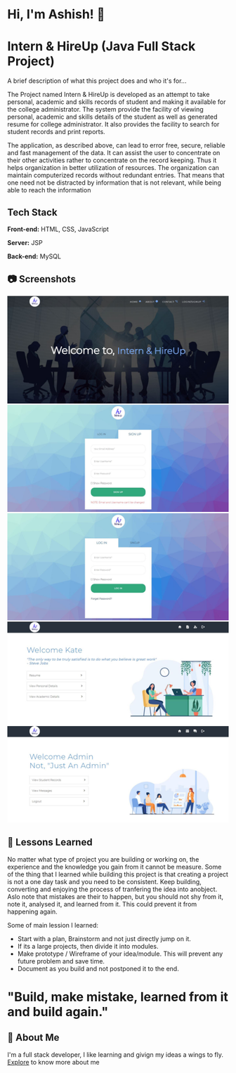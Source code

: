 # Hi, I'm Ashish! 👋

# Intern & HireUp (Java Full Stack Project)

A brief description of what this project does and who it's for...

The Project named Intern & HireUp is developed as an attempt to take personal,
academic and skills records of student and making it available for the college
administrator. The system provide the facility of viewing personal, academic and skills
details of the student as well as generated resume for college administrator. It also
provides the facility to search for student records and print reports.

The application, as described above, can lead to error free, secure, reliable and
fast management of the data. It can assist the user to concentrate on their other activities
rather to concentrate on the record keeping. Thus it helps organization in better
utilization of resources. The organization can maintain computerized records without
redundant entries. That means that one need not be distracted by information that is not
relevant, while being able to reach the information

## Tech Stack

**Front-end:** HTML, CSS, JavaScript

**Server:** JSP

**Back-end:** MySQL

## 	:camera: Screenshots

![App Screenshot](./ScreenShots/welcomePage.JPG)
![App Screenshot](./ScreenShots/Signup.JPG)
![App Screenshot](./ScreenShots/Login.JPG)
![App Screenshot](./ScreenShots/UserHomePage.JPG)
![App Screenshot](./ScreenShots/AdminHomePage.JPG)

## :scroll: Lessons Learned

No matter what type of project you are building or working on, the experience and the knowledge you gain from it cannot be measure.
Some of the thing that I learned while building this project is that creating a project is not a one day task and you need to be consistent.
Keep building, converting and enjoying the process of tranfering the idea into anobject.
Aslo note that mistakes are their to happen, but you should not shy from it, note it, analysed it, and learned from it. This could prevent it from happening again.

Some of main lession I learned:
- Start with a plan, Brainstorm and not just directly jump on it.
- If its a large projects, then divide it into modules.
- Make prototype / Wireframe of your idea/module. This will prevent any future problem and save time.
- Document as you build and not postponed it to the end.

# "Build, make mistake, learned from it and build again."

## 🚀 About Me
I'm a full stack developer, I like learning and givign my ideas a wings to fly. <a href="https://github.com/Afirestriker">Explore</a> to know more about me

